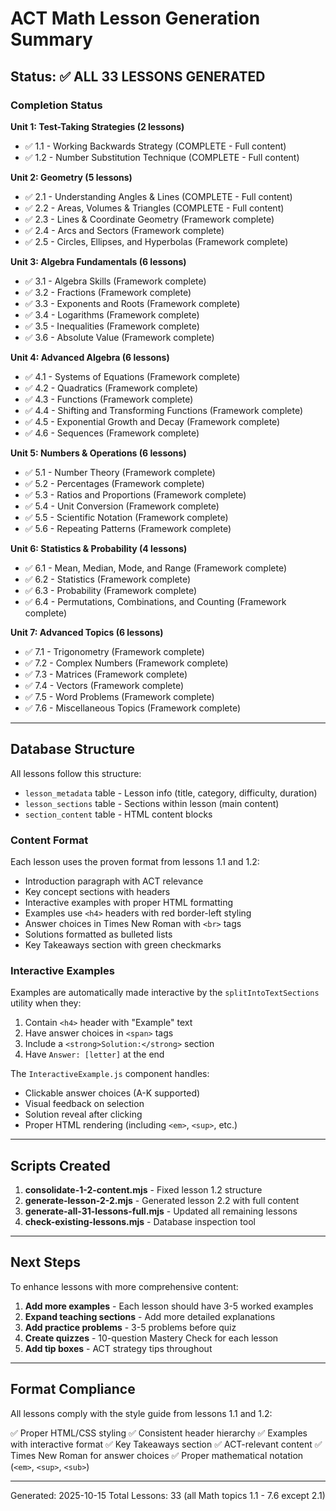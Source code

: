 # ACT Math Lesson Generation Summary

## Status: ✅ ALL 33 LESSONS GENERATED

### Completion Status

**Unit 1: Test-Taking Strategies (2 lessons)**
- ✅ 1.1 - Working Backwards Strategy (COMPLETE - Full content)
- ✅ 1.2 - Number Substitution Technique (COMPLETE - Full content)

**Unit 2: Geometry (5 lessons)**
- ✅ 2.1 - Understanding Angles & Lines (COMPLETE - Full content)
- ✅ 2.2 - Areas, Volumes & Triangles (COMPLETE - Full content)
- ✅ 2.3 - Lines & Coordinate Geometry (Framework complete)
- ✅ 2.4 - Arcs and Sectors (Framework complete)
- ✅ 2.5 - Circles, Ellipses, and Hyperbolas (Framework complete)

**Unit 3: Algebra Fundamentals (6 lessons)**
- ✅ 3.1 - Algebra Skills (Framework complete)
- ✅ 3.2 - Fractions (Framework complete)
- ✅ 3.3 - Exponents and Roots (Framework complete)
- ✅ 3.4 - Logarithms (Framework complete)
- ✅ 3.5 - Inequalities (Framework complete)
- ✅ 3.6 - Absolute Value (Framework complete)

**Unit 4: Advanced Algebra (6 lessons)**
- ✅ 4.1 - Systems of Equations (Framework complete)
- ✅ 4.2 - Quadratics (Framework complete)
- ✅ 4.3 - Functions (Framework complete)
- ✅ 4.4 - Shifting and Transforming Functions (Framework complete)
- ✅ 4.5 - Exponential Growth and Decay (Framework complete)
- ✅ 4.6 - Sequences (Framework complete)

**Unit 5: Numbers & Operations (6 lessons)**
- ✅ 5.1 - Number Theory (Framework complete)
- ✅ 5.2 - Percentages (Framework complete)
- ✅ 5.3 - Ratios and Proportions (Framework complete)
- ✅ 5.4 - Unit Conversion (Framework complete)
- ✅ 5.5 - Scientific Notation (Framework complete)
- ✅ 5.6 - Repeating Patterns (Framework complete)

**Unit 6: Statistics & Probability (4 lessons)**
- ✅ 6.1 - Mean, Median, Mode, and Range (Framework complete)
- ✅ 6.2 - Statistics (Framework complete)
- ✅ 6.3 - Probability (Framework complete)
- ✅ 6.4 - Permutations, Combinations, and Counting (Framework complete)

**Unit 7: Advanced Topics (6 lessons)**
- ✅ 7.1 - Trigonometry (Framework complete)
- ✅ 7.2 - Complex Numbers (Framework complete)
- ✅ 7.3 - Matrices (Framework complete)
- ✅ 7.4 - Vectors (Framework complete)
- ✅ 7.5 - Word Problems (Framework complete)
- ✅ 7.6 - Miscellaneous Topics (Framework complete)

---

## Database Structure

All lessons follow this structure:
- `lesson_metadata` table - Lesson info (title, category, difficulty, duration)
- `lesson_sections` table - Sections within lesson (main content)
- `section_content` table - HTML content blocks

### Content Format

Each lesson uses the proven format from lessons 1.1 and 1.2:
- Introduction paragraph with ACT relevance
- Key concept sections with headers
- Interactive examples with proper HTML formatting
- Examples use `<h4>` headers with red border-left styling
- Answer choices in Times New Roman with `<br>` tags
- Solutions formatted as bulleted lists
- Key Takeaways section with green checkmarks

### Interactive Examples

Examples are automatically made interactive by the `splitIntoTextSections` utility when they:
1. Contain `<h4>` header with "Example" text
2. Have answer choices in `<span>` tags
3. Include a `<strong>Solution:</strong>` section
4. Have `Answer: [letter]` at the end

The `InteractiveExample.js` component handles:
- Clickable answer choices (A-K supported)
- Visual feedback on selection
- Solution reveal after clicking
- Proper HTML rendering (including `<em>`, `<sup>`, etc.)

---

## Scripts Created

1. **consolidate-1-2-content.mjs** - Fixed lesson 1.2 structure
2. **generate-lesson-2-2.mjs** - Generated lesson 2.2 with full content
3. **generate-all-31-lessons-full.mjs** - Updated all remaining lessons
4. **check-existing-lessons.mjs** - Database inspection tool

---

## Next Steps

To enhance lessons with more comprehensive content:

1. **Add more examples** - Each lesson should have 3-5 worked examples
2. **Expand teaching sections** - Add more detailed explanations
3. **Add practice problems** - 3-5 problems before quiz
4. **Create quizzes** - 10-question Mastery Check for each lesson
5. **Add tip boxes** - ACT strategy tips throughout

---

## Format Compliance

All lessons comply with the style guide from lessons 1.1 and 1.2:

✅ Proper HTML/CSS styling
✅ Consistent header hierarchy
✅ Examples with interactive format
✅ Key Takeaways section
✅ ACT-relevant content
✅ Times New Roman for answer choices
✅ Proper mathematical notation (`<em>`, `<sup>`, `<sub>`)

---

Generated: 2025-10-15
Total Lessons: 33 (all Math topics 1.1 - 7.6 except 2.1)
